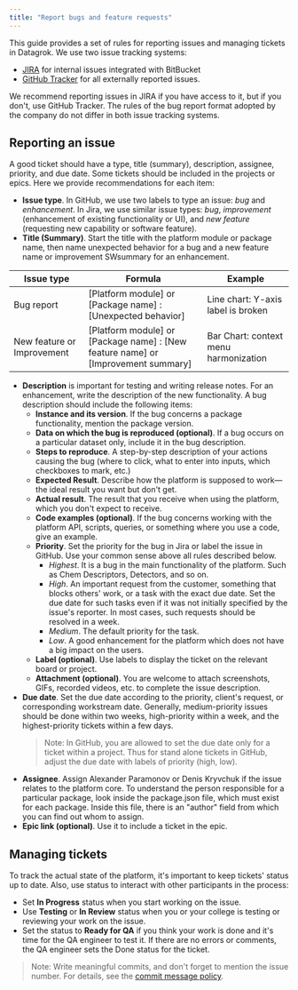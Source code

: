 ```yaml
---
title: "Report bugs and feature requests"
---
```


This guide provides a set of rules for reporting issues and managing
tickets in Datagrok. We use two issue tracking systems:

* [JIRA](https://reddata.atlassian.net/)
for internal issues integrated with BitBucket
* [GitHub Tracker](https://github.com/datagrok-ai/public/issues)
for all externally reported issues.

We recommend reporting issues in JIRA if you have access to it, but if you
don't, use GitHub Tracker. The rules of the bug report format adopted by the
company do not differ in both issue tracking systems.

## Reporting an issue

A good ticket should have a type, title (summary), description, assignee,
priority, and due date. Some tickets should be included in the projects or
epics. Here we provide recommendations for each item:

* **Issue type**. In GitHub, we use two labels to type an issue: _bug_ and
  _enhancement_. In Jira, we use similar issue types: _bug_, _improvement_
  (enhancement of existing functionality or UI), and _new feature_ (requesting
  new capability or software feature).
* **Title (Summary)**. Start the title with the platform module or package name,
  then name unexpected behavior for a bug and a new feature name or improvement SWsummary for an enhancement. 

|Issue type|Formula|Example|
|----------|-------|-------|
|Bug report| [Platform module] or [Package name] : [Unexpected behavior]| Line chart: Y-axis label is broken|
|New feature or Improvement| [Platform module] or [Package name] : [New feature name] or [Improvement summary]| Bar Chart: context menu harmonization|

* **Description** is important for testing and writing release notes. For an
enhancement, write the description of the new functionality. A bug description
should include the following items:
  * **Instance and its version**. If the bug concerns a package functionality,
  mention the package version.
  * **Data on which the bug is reproduced (optional)**. If a bug occurs on a
  particular dataset only, include it in the bug description.
  * **Steps to reproduce**. A step-by-step description of your actions causing
  the bug (where to click, what to enter into inputs, which checkboxes to
  mark, etc.)
  * **Expected Result**. Describe how the platform is supposed to work—the ideal
  result you want but don't get.
  * **Actual result**. The result that you receive when using the platform,
  which you don't expect to receive.
  * **Code examples (optional)**. If the bug concerns working with the platform
  API, scripts, queries, or something where you use a code, give an example.
  * **Priority**. Set the priority for the bug in Jira or label the issue in
    GitHub. Use your common sense above all rules described below.
    * _Highest_. It is a bug in the main functionality of the platform. Such as
    Chem Descriptors, Detectors, and so on.
    * _High_. An important request from the customer, something that blocks
    others' work, or a task with the exact due date. Set the due date for such
    tasks even if it was not initially specified by the issue's reporter. In
    most cases, such requests should be resolved in a week.
    * _Medium_. The default priority for the task.
    * _Low_. A good enhancement for the platform which does not have a big
      impact on the users.
  * **Label (optional)**. Use labels to display the ticket on the relevant board
    or project.
  * **Attachment (optional)**. You are welcome to attach screenshots, GIFs,
  recorded videos, etc. to complete the issue description.
* **Due date**. Set the due date according to the priority, client's request, or
corresponding workstream date. Generally, medium-priority issues should be
done within two weeks, high-priority within a week, and the highest-priority
tickets within a few days.
  >Note: In GitHub, you are allowed to set the due date only for a ticket within
  >a project. Thus for stand alone tickets in GitHub, adjust the due date with
  >labels of priority (high, low).
* **Assignee**. Assign Alexander Paramonov or Denis Kryvchuk if the issue
relates to the platform core. To understand the person responsible for a
particular package, look inside the package.json file, which must exist for
each package. Inside this file, there is an "author" field from which you can
find out whom to assign.
* **Epic link (optional)**. Use it to include a ticket in the epic.

## Managing tickets

To track the actual state of the platform, it's important to keep tickets' status up to date. Also, use status to interact with other participants in the process:

* Set **In Progress** status when you start working on the issue.
* Use **Testing** or **In Review** status when you or your college is testing or reviewing your work on the issue.
* Set the status to **Ready for QA** if you think your work is done and it's time for the QA engineer to test it.
If there are no errors or comments, the QA engineer sets the Done status for the ticket.

>Note: Write meaningful commits, and don't forget to mention the issue number. For details, see the [commit message policy](../dev-process/git-policy.mdx).
